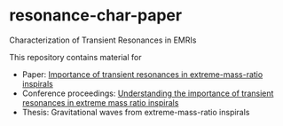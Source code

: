 resonance-char-paper
====================

Characterization of Transient Resonances in EMRIs

This repository contains material for

* Paper: [Importance of transient resonances in extreme-mass-ratio inspirals](https://arxiv.org/abs/1608.08951)
* Conference proceedings: [Understanding the importance of transient resonances in extreme mass ratio inspirals](https://arxiv.org/abs/1702.05481)
* Thesis: Gravitational waves from extreme-mass-ratio inspirals
